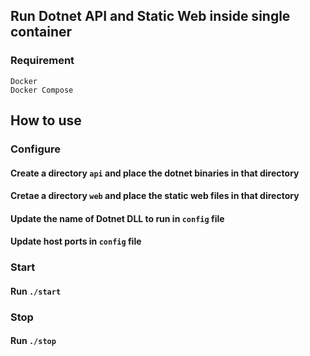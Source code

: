 ## Run Dotnet API and Static Web inside single container

### Requirement
```
Docker
Docker Compose
```

## How to use
### Configure
#### Create a directory `api` and place the dotnet binaries in that directory
#### Cretae a directory `web` and place the static web files in that directory
#### Update the name of Dotnet DLL to run in `config` file
#### Update host ports in `config` file

### Start
#### Run `./start`
  
### Stop
#### Run `./stop`
